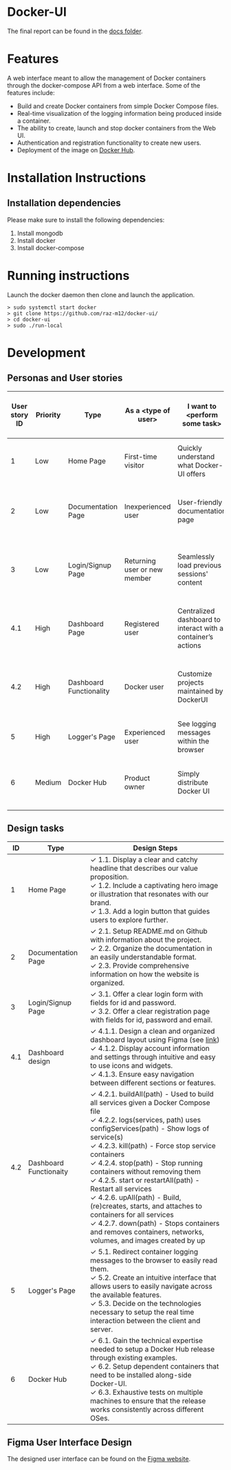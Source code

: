 # Docker-UI
The final report can be found in the [docs folder](./docs/report.pdf).
# Features
A web interface meant to allow the management of Docker containers through the 
docker-compose API from a web interface. Some of the features include:
- Build and create Docker containers from simple Docker Compose files.
- Real-time visualization of the logging information being produced inside a container.
- The ability to create, launch and stop docker containers from the Web UI.
- Authentication and registration functionality to create new users.
- Deployment of the image on [Docker Hub](https://hub.docker.com/r/razvanfv/docker-ui).

# Installation Instructions
## Installation dependencies
Please make sure to install the following dependencies:
1. Install mongodb
2. Install docker
3. Install docker-compose

# Running instructions
Launch the docker daemon then clone and launch the application.

```
> sudo systemctl start docker
> git clone https://github.com/raz-m12/docker-ui/
> cd docker-ui
> sudo ./run-local
```

# Development
## Personas and User stories
<table>
    <thead>
        <tr>
            <th>User story ID</th>
            <th>Priority</th>
            <th>Type</th>
            <th>As a &lt;type of user&gt;</th>
            <th>I want to &lt;perform some task&gt;</th>
            <th>So that I can &lt;achieve some goal&gt;</th>
            <th>Final story</th>
        </tr>
    </thead>
    <tbody>
        <tr>
            <td>1</td>
            <td>Low</td>
            <td>Home Page</td>
            <td>First-time visitor</td>
            <td>Quickly understand what Docker-UI offers</td>
            <td>Decide if the application is relevant to me.</td>
            <td>Yes</td>
        </tr>
        <tr>
            <td>2</td>
            <td>Low</td>
            <td>Documentation Page</td>
            <td>Inexperienced user</td>
            <td>User-friendly documentation page</td>
            <td>Easily learn what features the website offers.</td>
            <td>Yes</td>
        </tr>
        <tr>
            <td>3</td>
            <td>Low</td>
            <td>Login/Signup Page</td>
            <td>Returning user or new member</td>
            <td>Seamlessly load previous sessions&#39; content</td>
            <td>Be satisfied and make decisions based on previous data.</td>
            <td>Yes</td>
        </tr>
        <tr>
            <td>4.1</td>
            <td>High</td>
            <td>Dashboard Page</td>
            <td>Registered user</td>
            <td>Centralized dashboard to interact with a container’s actions</td>
            <td>Manage created containers during their execution.</td>
            <td>No</td>
        </tr>
        <tr>
            <td>4.2</td>
            <td>High</td>
            <td>Dashboard Functionality</td>
            <td>Docker user</td>
            <td>Customize projects maintained by DockerUI</td>
            <td>Manipulate docker containers via docker-compose files.</td>
            <td>No</td>
        </tr>
        <tr>
            <td>5</td>
            <td>High</td>
            <td>Logger&#39;s Page</td>
            <td>Experienced user</td>
            <td>See logging messages within the browser</td>
            <td>Easily debug running containers.</td>
            <td>Yes</td>
        </tr>
        <tr>
            <td>6</td>
            <td>Medium</td>
            <td>Docker Hub</td>
            <td>Product owner</td>
            <td>Simply distribute Docker UI</td>
            <td>Dispense the application quickly to interested users.</td>
            <td>Yes</td>
        </tr>
    </tbody>
</table>

## Design tasks
<table>
    <thead>
        <tr>
            <th>ID</th>
            <th>Type</th>
            <th>Design Steps</th>
        </tr>
    </thead>
    <tbody>
        <tr>
            <td>1</td>
            <td>Home Page</td>
            <td>
                <span>&#10003;</span> 1.1. Display a clear and catchy headline that describes our value proposition. <br /> 
                <span>&#10003;</span> 1.2. Include a captivating hero image or illustration that resonates with our brand. <br /> 
                <span>&#10003;</span> 1.3. Add a login button that guides users to explore further. <br />
            </td>
        </tr>
        <tr>
            <td>2</td>
            <td>Documentation Page</td>
            <td>
                <span>&#10003;</span> 2.1. Setup README.md on Github with information about the project.<br />
                <span>&#10003;</span> 2.2. Organize the documentation in an easily understandable format.<br />  
                <span>&#10003;</span> 2.3. Provide comprehensive information on how the website is organized.<br /></td>
        </tr>
        <tr>
            <td>3</td>
            <td>Login/Signup Page</td>
            <td>
                <span>&#10003;</span> 3.1. Offer a clear login form with fields for id and password.<br />  
                <span>&#10003;</span> 3.2. Offer a clear registration page with fields for id, password and email.<br />
            </td>
        </tr>
        <tr>
            <td>4.1</td>
            <td>Dashboard design</td>
            <td>
                <span>&#10003;</span> 4.1.1. Design a clean and organized dashboard layout using Figma (see <a href="https://www.figma.com/file/TGgkRNt5faxYmILkp60JdN/Docker-UI?type=design&node-id=0-1&mode=design&t=xiOtfV9o8wuu5GF8-0">link</a>)<br /> 
                <span>&#10003;</span> 4.1.2. Display account information and settings through intuitive and easy to use icons and widgets.<br />
                <span>&#10003;</span> 4.1.3. Ensure easy navigation between different sections or features.<br />
            </td>
        </tr>
        <tr>
            <td>4.2</td>
            <td>Dashboard Functionaity</td>
            <td>
                <span>&#10003;</span> 4.2.1. buildAll(path) - Used to build all services given a Docker Compose file<br /> 
                <span>&#10003;</span> 4.2.2. logs(services, path) uses configServices(path) - Show logs of service(s)<br /> 
                <span>&#10003;</span> 4.2.3. kill(path) - Force stop service containers<br /> 
                <span>&#10003;</span> 4.2.4. stop(path) - Stop running containers without removing them<br /> 
                <span>&#10003;</span> 4.2.5. start or restartAll(path) - Restart all services<br /> 
                <span>&#10003;</span> 4.2.6. upAll(path) - Build, (re)creates, starts, and attaches to containers for all services <br />
                <span>&#10003;</span> 4.2.7. down(path) - Stops containers and removes containers, networks, volumes, and images created by up<br />
            </td>
        </tr>
        <tr>
            <td>5</td>
            <td>Logger&#39;s Page</td>
            <td>
                <span>&#10003;</span> 5.1. Redirect container logging messages to the browser to easily read them.<br /> 
                <span>&#10003;</span> 5.2. Create an intuitive interface that allows users to easily navigate across the available features.<br /> 
                <span>&#10003;</span> 5.3. Decide on the technologies necessary to setup the real time interaction between the client and server.<br />
            </td>
        </tr>
        <tr>
            <td>6</td>
            <td>Docker Hub</td>
            <td>
                <span>&#10003;</span> 6.1. Gain the technical expertise needed to setup a Docker Hub release through existing examples.<br /> 
                <span>&#10003;</span> 6.2. Setup dependent containers that need to be installed along-side Docker-UI.<br /> 
                <span>&#10003;</span> 6.3. Exhaustive tests on multiple machines to ensure that the release works consistently across different OSes.<br /></td>
        </tr>
    </tbody>
</table>


## Figma User Interface Design
The designed user interface can be found on the [Figma website](https://www.figma.com/design/TGgkRNt5faxYmILkp60JdN/Docker-UI).

